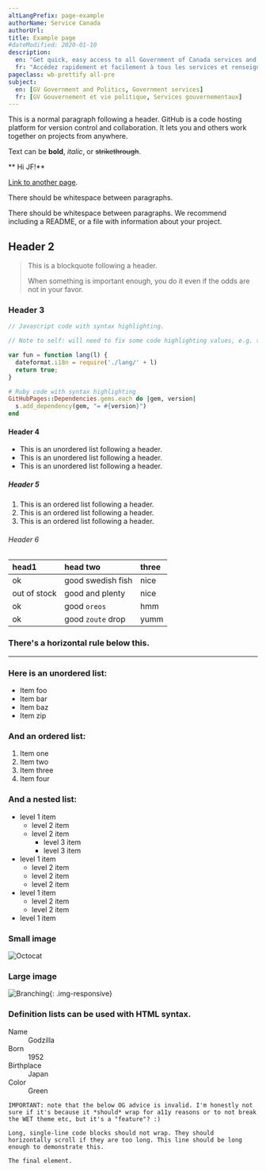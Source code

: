 ```yaml
---
altLangPrefix: page-example
authorName: Service Canada
authorUrl:
title: Example page
#dateModified: 2020-01-10
description:
  en: "Get quick, easy access to all Government of Canada services and information."
  fr: "Accédez rapidement et facilement à tous les services et renseignements du gouvernement du Canada."
pageclass: wb-prettify all-pre
subject:
  en: [GV Government and Politics, Government services]
  fr: [GV Gouvernement et vie politique, Services gouvernementaux]
---
```


This is a normal paragraph following a header. GitHub is a code hosting platform for version control and collaboration. It lets you and others work together on projects from anywhere.

Text can be **bold**, _italic_, or ~~strikethrough~~.

** Hi JF!**

[Link to another page](./another-page.html).

There should be whitespace between paragraphs.

There should be whitespace between paragraphs. We recommend including a README, or a file with information about your project.

## Header 2

> This is a blockquote following a header.
>
> When something is important enough, you do it even if the odds are not in your favor.

### Header 3

```js
// Javascript code with syntax highlighting.

// Note to self: will need to fix some code highlighting values, e.g. the contrast of these comments is only 2.72 but we need >=4.5 for WCAG 2.1 AA.

var fun = function lang(l) {
  dateformat.i18n = require('./lang/' + l)
  return true;
}
```

```ruby
# Ruby code with syntax highlighting
GitHubPages::Dependencies.gems.each do |gem, version|
  s.add_dependency(gem, "= #{version}")
end
```

#### Header 4

*   This is an unordered list following a header.
*   This is an unordered list following a header.
*   This is an unordered list following a header.

##### Header 5

1.  This is an ordered list following a header.
2.  This is an ordered list following a header.
3.  This is an ordered list following a header.

###### Header 6

| head1        | head two          | three |
|:-------------|:------------------|:------|
| ok           | good swedish fish | nice  |
| out of stock | good and plenty   | nice  |
| ok           | good `oreos`      | hmm   |
| ok           | good `zoute` drop | yumm  |

### There's a horizontal rule below this.

* * *

### Here is an unordered list:

*   Item foo
*   Item bar
*   Item baz
*   Item zip

### And an ordered list:

1.  Item one
1.  Item two
1.  Item three
1.  Item four

### And a nested list:

- level 1 item
  - level 2 item
  - level 2 item
    - level 3 item
    - level 3 item
- level 1 item
  - level 2 item
  - level 2 item
  - level 2 item
- level 1 item
  - level 2 item
  - level 2 item
- level 1 item

### Small image

![Octocat](https://github.githubassets.com/images/icons/emoji/octocat.png)

### Large image

![Branching](https://guides.github.com/activities/hello-world/branching.png){: .img-responsive}


### Definition lists can be used with HTML syntax.

<dl>
<dt>Name</dt>
<dd>Godzilla</dd>
<dt>Born</dt>
<dd>1952</dd>
<dt>Birthplace</dt>
<dd>Japan</dd>
<dt>Color</dt>
<dd>Green</dd>
</dl>

```
IMPORTANT: note that the below OG advice is invalid. I'm honestly not sure if it's because it *should* wrap for a11y reasons or to not break the WET theme etc, but it's a "feature"? :)

Long, single-line code blocks should not wrap. They should horizontally scroll if they are too long. This line should be long enough to demonstrate this.
```

```
The final element.
```